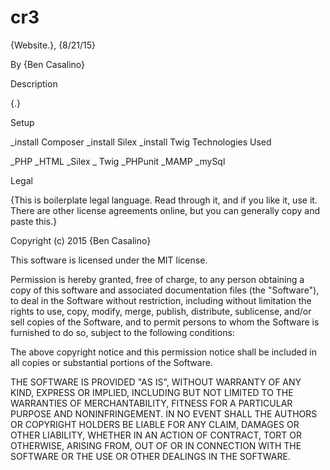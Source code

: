 # cr3
{Website.}, {8/21/15}

By {Ben Casalino}

Description

{.}

Setup

_install Composer
_install Silex
_install Twig
Technologies Used

_PHP
_HTML
_Silex
_ Twig
_PHPunit
_MAMP
_mySql


Legal

{This is boilerplate legal language. Read through it, and if you like it, use it. There are other license agreements online, but you can generally copy and paste this.}

Copyright (c) 2015 {Ben Casalino}

This software is licensed under the MIT license.

Permission is hereby granted, free of charge, to any person obtaining a copy of this software and associated documentation files (the "Software"), to deal in the Software without restriction, including without limitation the rights to use, copy, modify, merge, publish, distribute, sublicense, and/or sell copies of the Software, and to permit persons to whom the Software is furnished to do so, subject to the following conditions:

The above copyright notice and this permission notice shall be included in all copies or substantial portions of the Software.

THE SOFTWARE IS PROVIDED "AS IS", WITHOUT WARRANTY OF ANY KIND, EXPRESS OR IMPLIED, INCLUDING BUT NOT LIMITED TO THE WARRANTIES OF MERCHANTABILITY, FITNESS FOR A PARTICULAR PURPOSE AND NONINFRINGEMENT. IN NO EVENT SHALL THE AUTHORS OR COPYRIGHT HOLDERS BE LIABLE FOR ANY CLAIM, DAMAGES OR OTHER LIABILITY, WHETHER IN AN ACTION OF CONTRACT, TORT OR OTHERWISE, ARISING FROM, OUT OF OR IN CONNECTION WITH THE SOFTWARE OR THE USE OR OTHER DEALINGS IN THE SOFTWARE.
